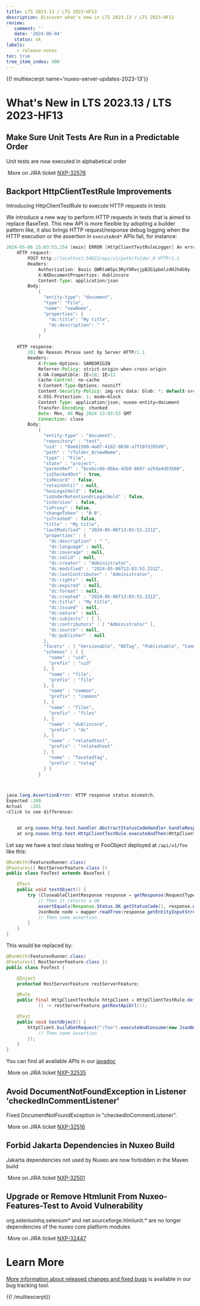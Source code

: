 ```yaml
---
title: LTS 2023.13 / LTS 2023-HF13
description: Discover what's new in LTS 2023.13 / LTS 2023-HF13
review:
   comment: ''
   date: '2024-06-04'
   status: ok
labels:
    - release-notes
toc: true
tree_item_index: 400
---
```


{{! multiexcerpt name='nuxeo-server-updates-2023-13'}}
# What's New in LTS 2023.13 / LTS 2023-HF13

## Make Sure Unit Tests Are Run in a Predictable Order


Unit tests are now executed in alphabetical order

<i class="fa fa-long-arrow-right" aria-hidden="true"></i>&nbsp;More on JIRA ticket [NXP-32576](https://jira.nuxeo.com/browse/NXP-32576)

## Backport HttpClientTestRule Improvements


Introducing HttpClientTestRule to execute HTTP requests in tests

We introduce a new way to perform HTTP requests in tests that is aimed to replace BaseTest.
This new API is more flexible by adopting a builder pattern like, it also brings HTTP request/response debug logging when the HTTP execution or the assertion in `executeAnd*` APIs fail, for instance:
```Java
2024-05-06 15:03:53,254 [main] ERROR [HttpClientTestRuleLogger] An error occurred during HTTP request execution or during HTTP response handling:
    HTTP request:
        POST http://localhost:54822/api/v1/path/folder_0 HTTP/1.1
        Headers:
            Authorization: Basic QWRtaW5pc3RyYXRvcjpBZG1pbmlzdHJhdG9y
            X-NXDocumentProperties: dublincore
            Content-Type: application/json
        Body:
            {
              "entity-type": "document",
              "type": "File",
              "name": "newName",
              "properties": {
                "dc:title": "My title",
                "dc:description": " "
              }
            }

    HTTP response:
        201 No Reason Phrase sent by Server HTTP/1.1
        Headers:
            X-Frame-Options: SAMEORIGIN
            Referrer-Policy: strict-origin-when-cross-origin
            X-UA-Compatible: IE=10; IE=11
            Cache-Control: no-cache
            X-Content-Type-Options: nosniff
            Content-Security-Policy: img-src data: blob: *; default-src blob: *; script-src 'unsafe-inline' 'unsafe-eval' data: *; style-src 'unsafe-inline' *; font-src data: *
            X-XSS-Protection: 1; mode=block
            Content-Type: application/json; nuxeo-entity=document
            Transfer-Encoding: chunked
            Date: Mon, 06 May 2024 13:03:53 GMT
            Connection: close
        Body:
            {
              "entity-type" : "document",
              "repository" : "test",
              "uid" : "0ae61509-4a87-4182-9630-a7f10fd395d9",
              "path" : "/folder_0/newName",
              "type" : "File",
              "state" : "project",
              "parentRef" : "bcebcc66-0bba-43b9-8607-a25da4d93b08",
              "isCheckedOut" : true,
              "isRecord" : false,
              "retainUntil" : null,
              "hasLegalHold" : false,
              "isUnderRetentionOrLegalHold" : false,
              "isVersion" : false,
              "isProxy" : false,
              "changeToken" : "0-0",
              "isTrashed" : false,
              "title" : "My title",
              "lastModified" : "2024-05-06T13:03:53.231Z",
              "properties" : {
                "dc:description" : " ",
                "dc:language" : null,
                "dc:coverage" : null,
                "dc:valid" : null,
                "dc:creator" : "Administrator",
                "dc:modified" : "2024-05-06T13:03:53.231Z",
                "dc:lastContributor" : "Administrator",
                "dc:rights" : null,
                "dc:expired" : null,
                "dc:format" : null,
                "dc:created" : "2024-05-06T13:03:53.231Z",
                "dc:title" : "My title",
                "dc:issued" : null,
                "dc:nature" : null,
                "dc:subjects" : [ ],
                "dc:contributors" : [ "Administrator" ],
                "dc:source" : null,
                "dc:publisher" : null
              },
              "facets" : [ "Versionable", "NXTag", "Publishable", "Commentable", "HasRelatedText", "Downloadable" ],
              "schemas" : [ {
                "name" : "uid",
                "prefix" : "uid"
              }, {
                "name" : "file",
                "prefix" : "file"
              }, {
                "name" : "common",
                "prefix" : "common"
              }, {
                "name" : "files",
                "prefix" : "files"
              }, {
                "name" : "dublincore",
                "prefix" : "dc"
              }, {
                "name" : "relatedtext",
                "prefix" : "relatedtext"
              }, {
                "name" : "facetedTag",
                "prefix" : "nxtag"
              } ]
            }



java.lang.AssertionError: HTTP response status mismatch, 
Expected :200
Actual   :201
<Click to see difference>


	at org.nuxeo.http.test.handler.AbstractStatusCodeHandler.handleResponse(AbstractStatusCodeHandler.java:49)
	at org.nuxeo.http.test.HttpClientTestRule.executeAndThen(HttpClientTestRule.java:454)
```

Let say we have a test class testing or FooObject deployed at `/api/v1/foo` like this:
```java
@RunWith(FeaturesRunner.class)
@Features({ RestServerFeature.class })
public class FooTest extends BaseTest {

    @Test
    public void testObject() {
        try (CloseableClientResponse response = getResponse(RequestType.GET, "/foo")) {
            // Then it returns a OK
            assertEquals(Response.Status.OK.getStatusCode(), response.getStatus());
            JsonNode node = mapper.readTree(response.getEntityInputStream());
            // Then some assertion
        }
    }
}
```

This would be replaced by:
```java
@RunWith(FeaturesRunner.class)
@Features({ RestServerFeature.class })
public class FooTest {

    @Inject
    protected RestServerFeature restServerFeature;

    @Rule
    public final HttpClientTestRule httpClient = HttpClientTestRule.defaultClient(
            () -> restServerFeature.getRestApiUrl());

    @Test
    public void testObject() {
        httpClient.buildGetRequest("/foo").executeAndConsume(new JsonNodeHandler(), node -> {
            // Then some assertion
        });
    }
}
```

You can find all available APIs in our [javadoc](https://doc.nuxeo.com/javadoc/2023-lts/org/nuxeo/http/test/HttpClientTestRule.html)

<i class="fa fa-long-arrow-right" aria-hidden="true"></i>&nbsp;More on JIRA ticket [NXP-32535](https://jira.nuxeo.com/browse/NXP-32535)

## Avoid DocumentNotFoundException in Listener 'checkedInCommentListener'


Fixed DocumentNotFoundException in "checkedInCommentListener".

<i class="fa fa-long-arrow-right" aria-hidden="true"></i>&nbsp;More on JIRA ticket [NXP-32516](https://jira.nuxeo.com/browse/NXP-32516)

## Forbid Jakarta Dependencies in Nuxeo Build


Jakarta dependencies not used by Nuxeo are now forbidden in the Maven build

<i class="fa fa-long-arrow-right" aria-hidden="true"></i>&nbsp;More on JIRA ticket [NXP-32501](https://jira.nuxeo.com/browse/NXP-32501)

## Upgrade or Remove Htmlunit From Nuxeo-Features-Test to Avoid Vulnerability


org.seleniumhq.selenium* and net.sourceforge.htmlunit.* are no longer dependencies of the nuxeo core platform modules

<i class="fa fa-long-arrow-right" aria-hidden="true"></i>&nbsp;More on JIRA ticket [NXP-32447](https://jira.nuxeo.com/browse/NXP-32447)


# Learn More

[More information about released changes and fixed bugs](https://jira.nuxeo.com/secure/ReleaseNote.jspa?projectId=10011&version=22899) is available in our bug tracking tool.

{{! /multiexcerpt}}
